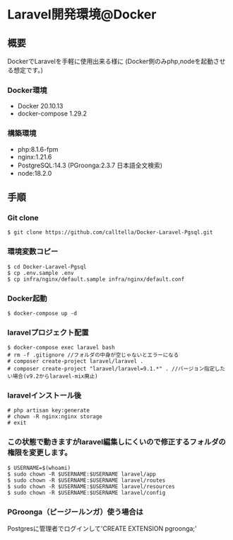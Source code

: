 # Laravel開発環境@Docker

## 概要
DockerでLaravelを手軽に使用出来る様に
(Docker側のみphp,nodeを起動させる想定です。)

### Docker環境
 - Docker 20.10.13
 - docker-compose 1.29.2

### 構築環境
 - php:8.1.6-fpm
 - nginx:1.21.6
 - PostgreSQL:14.3 (PGroonga:2.3.7 日本語全文検索)
 - node:18.2.0

## 手順

### Git clone

```
$ git clone https://github.com/calltella/Docker-Laravel-Pgsql.git
```

### 環境変数コピー
```
$ cd Docker-Laravel-Pgsql
$ cp .env.sample .env
$ cp infra/nginx/default.sample infra/nginx/default.conf
```
### Docker起動
```
$ docker-compose up -d
```
### laravelプロジェクト配置
```
$ docker-compose exec laravel bash
# rm -f .gitignore //フォルダの中身が空じゃないとエラーになる
# composer create-project laravel/laravel .
# composer create-project "laravel/laravel=9.1.*" . //バージョン指定したい場合(v9.2からlaravel-mix廃止)
```

### laravelインストール後
```
# php artisan key:generate
# chown -R nginx:nginx storage
# exit
```
### この状態で動きますがlaravel編集しにくいので修正するフォルダの権限を変更します。
```
$ USERNAME=$(whoami)
$ sudo chown -R $USERNAME:$USERNAME laravel/app
$ sudo chown -R $USERNAME:$USERNAME laravel/routes
$ sudo chown -R $USERNAME:$USERNAME laravel/resources
$ sudo chown -R $USERNAME:$USERNAME laravel/config
```

### PGroonga（ピージールンガ）使う場合は
Postgresに管理者でログインして'CREATE EXTENSION pgroonga;'
